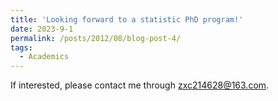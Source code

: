 ```yaml
---
title: 'Looking forward to a statistic PhD program!'
date: 2023-9-1
permalink: /posts/2012/08/blog-post-4/
tags:
  - Academics
---
```


If interested, please contact me through zxc214628@163.com.
